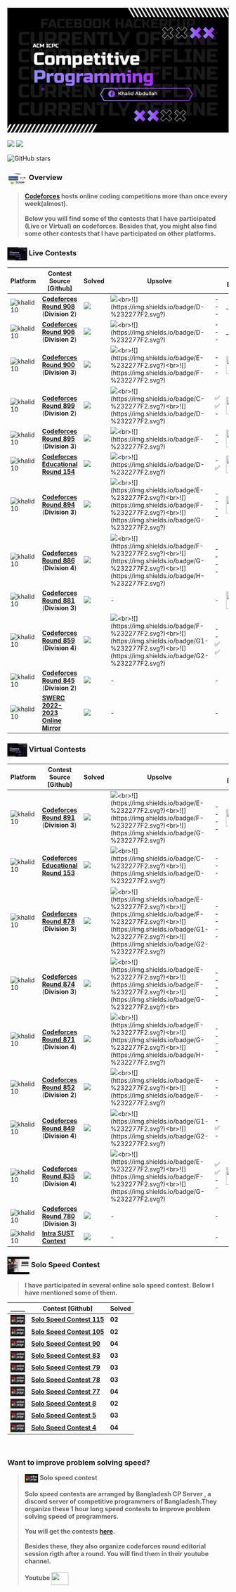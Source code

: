 ![](assets/my%20logo.jpeg)

![](https://img.shields.io/badge/Competitive-%20Programming-%23E60023.svg)
![](https://img.shields.io/badge/Programming-%20Contest-%20E60023.svg)

![GitHub stars](https://img.shields.io/github/stars/khalid586/Live-and-Virtual-Contests) 

### <img src = "assets/mix.png" align = "center" width = "45px" height = "30px"> Overview
> **[Codeforces](https://codeforces.com) hosts online coding competitions more than once every week(almost).<br><br>
Below you will find some of the contests that I have participated (Live or Virtual) on codeforces.
Besides that, you might also find some other contests that I have participated on other platforms.**

### <img src = "assets/my%20logo.jpeg" align = "center" width = "45px" height = "30px"> Live Contests

|Platform|Contest Source [Github]|Solved|Upsolve| |Video<br>Editorial|
|-|-|-|-|-|-|
|<img align="center" src="https://raw.githubusercontent.com/rahuldkjain/github-profile-readme-generator/master/src/images/icons/Social/codeforces.svg" alt="khalid10" height="22px" width="33px" />|[**Codeforces Round 908**](https://github.com/khalid586/Live-and-Virtual-Contests/tree/main/LIve%20Contests/CF%20Round%20908) (**Division 2**)|![](https://img.shields.io/badge/2-%23E60023.svg?style=flat)|![](https://img.shields.io/badge/C-%232277F2.svg?)<br>![](https://img.shields.io/badge/D-%232277F2.svg?)|-<br>-<br>-|_______|
|<img align="center" src="https://raw.githubusercontent.com/rahuldkjain/github-profile-readme-generator/master/src/images/icons/Social/codeforces.svg" alt="khalid10" height="22px" width="33px" />|[**Codeforces Round 906**](https://github.com/khalid586/Live-and-Virtual-Contests/tree/main/LIve%20Contests/CF%20Round%20906) (**Division 2**)|![](https://img.shields.io/badge/2-%23E60023.svg?style=flat)|![](https://img.shields.io/badge/C-%232277F2.svg?)<br>![](https://img.shields.io/badge/D-%232277F2.svg?)|-<br>-<br>-|_______|
|<img align="center" src="https://raw.githubusercontent.com/rahuldkjain/github-profile-readme-generator/master/src/images/icons/Social/codeforces.svg" alt="khalid10" height="22px" width="33px" />|[**Codeforces Round 900**](https://github.com/khalid586/Live-and-Virtual-Contests/tree/main/LIve%20Contests/CF%20Round%20900) (**Division 3**)|![](https://img.shields.io/badge/3-%23E60023.svg?style=flat)|![](https://img.shields.io/badge/D-%232277F2.svg?)<br>![](https://img.shields.io/badge/E-%232277F2.svg?)<br>![](https://img.shields.io/badge/F-%232277F2.svg?)|-<br>-<br>-|<a href = "https://youtu.be/BFlcyupeTC4?si=ukIYZTyXIyi3zrAg"> <img align = "center" src = "https://cdn.dribbble.com/users/1369921/screenshots/3699553/media/632fe87d30ef9413a3512dd317727b8b.gif" width = "60px" height = "40px"></a>|
|<img align="center" src="https://raw.githubusercontent.com/rahuldkjain/github-profile-readme-generator/master/src/images/icons/Social/codeforces.svg" alt="khalid10" height="22px" width="33px" />|[**Codeforces Round 899**](https://github.com/khalid586/Live-and-Virtual-Contests/tree/main/LIve%20Contests/CF%20Round%20899) (**Division 2**)|![](https://img.shields.io/badge/3-%23E60023.svg?style=flat)|![](https://img.shields.io/badge/B-%232277F2.svg?)<br>![](https://img.shields.io/badge/C-%232277F2.svg?)<br>![](https://img.shields.io/badge/D-%232277F2.svg?)|✅<br>✅<br>-|<a href = "https://youtu.be/sLkfYXXxxM0?si=5RvUglBeqJkJmTix"> <img align = "center" src = "https://cdn.dribbble.com/users/1369921/screenshots/3699553/media/632fe87d30ef9413a3512dd317727b8b.gif" width = "60px" height = "40px"></a>|
|<img align="center" src="https://raw.githubusercontent.com/rahuldkjain/github-profile-readme-generator/master/src/images/icons/Social/codeforces.svg" alt="khalid10" height="22px" width="33px" />|[**Codeforces Round 895**](https://github.com/khalid586/LIve-Virtual-Contests/tree/main/LIve%20Contests/CF%20Round%20895) (**Division 3**)|![](https://img.shields.io/badge/4-%23E60023.svg?style=flat)|![](https://img.shields.io/badge/E-%232277F2.svg?)<br>![](https://img.shields.io/badge/F-%232277F2.svg?)|-<br>-|<a href = "https://youtu.be/KDBvGKy9yNU?si=a-ooVQJuNOsOSum_"> <img align = "center" src = "https://cdn.dribbble.com/users/1369921/screenshots/3699553/media/632fe87d30ef9413a3512dd317727b8b.gif" width = "60px" height = "40px">  |
|<img align="center" src="https://raw.githubusercontent.com/rahuldkjain/github-profile-readme-generator/master/src/images/icons/Social/codeforces.svg" alt="khalid10" height = "22px" width = "33px" />|[**Codeforces Educational Round 154**](https://github.com/khalid586/Live-and-Virtual-Contests/tree/main/LIve%20Contests/CF%20Edu%20Round%20154)|![](https://img.shields.io/badge/3-%23E60023.svg?style=flat)|![](https://img.shields.io/badge/C-%232277F2.svg?)<br>![](https://img.shields.io/badge/D-%232277F2.svg?)|-<br>✅ |<a href = "https://youtu.be/-Ezu25RWKBk?si=40ycIIR6mVLXdw89"> <img align = "center" src = "https://cdn.dribbble.com/users/1369921/screenshots/3699553/media/632fe87d30ef9413a3512dd317727b8b.gif" width = "60px" height = "40px">|
|<img align="center" src="https://raw.githubusercontent.com/rahuldkjain/github-profile-readme-generator/master/src/images/icons/Social/codeforces.svg" alt="khalid10" height = "22px" width = "33px" />|[**Codeforces Round 894**](https://github.com/khalid586/Live-and-Virtual-Contests/tree/main/LIve%20Contests/CF%20Round%20894) (**Division 3**)|![](https://img.shields.io/badge/3-%23E60023.svg?style=flat)|![](https://img.shields.io/badge/D-%232277F2.svg?)<br>![](https://img.shields.io/badge/E-%232277F2.svg?)<br>![](https://img.shields.io/badge/F-%232277F2.svg?)<br>![](https://img.shields.io/badge/G-%232277F2.svg?)|-<br>-<br>-<br>-|<a href = "https://youtu.be/Mt07Eqpua0I?si=enU96wEuHisOl52f"> <img align = "center" src = "https://cdn.dribbble.com/users/1369921/screenshots/3699553/media/632fe87d30ef9413a3512dd317727b8b.gif" width = "60px" height = "40px"></a>|
|<img align="center" src="https://raw.githubusercontent.com/rahuldkjain/github-profile-readme-generator/master/src/images/icons/Social/codeforces.svg" alt="khalid10" height = "22px" width = "33px" />|[**Codeforces Round 886**](https://github.com/khalid586/Live-and-Virtual-Contests/tree/main/LIve%20Contests/CF%20Round%20886) (**Division 4**)|![](https://img.shields.io/badge/4-%23E60023.svg?style=flat)|![](https://img.shields.io/badge/E-%232277F2.svg?)<br>![](https://img.shields.io/badge/F-%232277F2.svg?)<br>![](https://img.shields.io/badge/G-%232277F2.svg?)<br>![](https://img.shields.io/badge/H-%232277F2.svg?)|-<br>-<br>-<br>-|
|<img align="center" src="https://raw.githubusercontent.com/rahuldkjain/github-profile-readme-generator/master/src/images/icons/Social/codeforces.svg" alt="khalid10" height = "22px" width = "33px" />|[**Codeforces Round 881**](https://github.com/khalid586/Live-and-Virtual-Contests/tree/main/LIve%20Contests/CF%20Round%20881) (**Division 3**)|![](https://img.shields.io/badge/3-%23E60023.svg?style=flat)|-|-|<a href = "https://www.youtube.com/results?search_query=codeforces+round+881"> <img align = "center" src = "https://cdn.dribbble.com/users/1369921/screenshots/3699553/media/632fe87d30ef9413a3512dd317727b8b.gif" width = "60px" height = "40px"></a>|
|<img align="center" src="https://raw.githubusercontent.com/rahuldkjain/github-profile-readme-generator/master/src/images/icons/Social/codeforces.svg" alt="khalid10" height = "22px" width = "33px" />|[**Codeforces Round 859**](https://github.com/khalid586/Live-and-Virtual-Contests/tree/main/LIve%20Contests/CF%20Round%20859) (**Division 4**)|![](https://img.shields.io/badge/6-%23E60023.svg?style=flat)|![](https://img.shields.io/badge/E-%232277F2.svg?)<br>![](https://img.shields.io/badge/F-%232277F2.svg?)<br>![](https://img.shields.io/badge/G1-%232277F2.svg?)<br>![](https://img.shields.io/badge/G2-%232277F2.svg?)|-<br>-<br>✅<br>✅|
|<img align="center" src="https://raw.githubusercontent.com/rahuldkjain/github-profile-readme-generator/master/src/images/icons/Social/codeforces.svg" alt="khalid10" height = "22px" width = "33px" />| [**Codeforces Round 845**](https://github.com/khalid586/Live-and-Virtual-Contests/tree/main/LIve%20Contests/CF%20Round%20845) (**Division 2**)|![](https://img.shields.io/badge/2-%23E60023.svg?style=flat)|-|-|
|<img align="center" src="https://raw.githubusercontent.com/rahuldkjain/github-profile-readme-generator/master/src/images/icons/Social/codeforces.svg" alt="khalid10" height = "22px" width = "33px" />|[**SWERC 2022-2023 Online Mirror**](https://github.com/khalid586/Live-and-Virtual-Contests/tree/main/LIve%20Contests/SWERC%202022-2023%20-%20Online%20Mirror%20(Unrated%2C%20ICPC%20Rules%2C%20Teams%20Preferred))|![](https://img.shields.io/badge/1-%23E60023.svg?style=flat)|-|-|

### <img src = "assets/my%20logo.jpeg" align = "center" width = "45px" height = "30px"> Virtual Contests

|Platform|Contest Source [Github]|Solved|Upsolve||Video<br>Editorial|
|-|-|-|-|-|-|
|<img align="center" src="https://raw.githubusercontent.com/rahuldkjain/github-profile-readme-generator/master/src/images/icons/Social/codeforces.svg" alt="khalid10" height = "22px" width = "33px" />|[**Codeforces Round 891**](https://github.com/khalid586/Live-and-Virtual-Contests/tree/main/Virtual%20Contests/CF%20round%20891) (**Division 3**)|![](https://img.shields.io/badge/3-%23E60023.svg?style=flat)|![](https://img.shields.io/badge/D-%232277F2.svg?)<br>![](https://img.shields.io/badge/E-%232277F2.svg?)<br>![](https://img.shields.io/badge/F-%232277F2.svg?)<br>![](https://img.shields.io/badge/G-%232277F2.svg?)|-<br>-<br>-<br>-|<a href = "https://youtu.be/soPaaSjRTLU?si=mt4BnhoBMpu9qJP0"> <img align = "center" src = "https://cdn.dribbble.com/users/1369921/screenshots/3699553/media/632fe87d30ef9413a3512dd317727b8b.gif" width = "60px" height = "40px"></a>|
|<img align="center" src="https://raw.githubusercontent.com/rahuldkjain/github-profile-readme-generator/master/src/images/icons/Social/codeforces.svg" alt="khalid10" height = "22px" width = "33px" />|[**Codeforces Educational Round 153**](https://github.com/khalid586/Live-and-Virtual-Contests/tree/main/Virtual%20Contests/CF%20Edu%20round%20153)|![](https://img.shields.io/badge/1-%23E60023.svg?style=flat)|![](https://img.shields.io/badge/B-%232277F2.svg?)<br>![](https://img.shields.io/badge/C-%232277F2.svg?)<br>![](https://img.shields.io/badge/D-%232277F2.svg?)|-<br>-<br>-||
|<img align="center" src="https://raw.githubusercontent.com/rahuldkjain/github-profile-readme-generator/master/src/images/icons/Social/codeforces.svg" alt="khalid10" height = "22px" width = "33px" />|[**Codeforces Round 878**](https://github.com/khalid586/Live-and-Virtual-Contests/tree/main/Virtual%20Contests/CF%20round%20878) (**Division 3**)|![](https://img.shields.io/badge/3-%23E60023.svg?style=flat)|![](https://img.shields.io/badge/D-%232277F2.svg?)<br>![](https://img.shields.io/badge/E-%232277F2.svg?)<br>![](https://img.shields.io/badge/F-%232277F2.svg?)<br>![](https://img.shields.io/badge/G1-%232277F2.svg?)<br>![](https://img.shields.io/badge/G2-%232277F2.svg?)|-<br>-<br>-<br>-<br>-<br>|
|<img align="center" src="https://raw.githubusercontent.com/rahuldkjain/github-profile-readme-generator/master/src/images/icons/Social/codeforces.svg" alt="khalid10" height = "22px" width = "33px" />|[**Codeforces Round 874**](https://github.com/khalid586/Live-and-Virtual-Contests/tree/main/Virtual%20Contests/CF%20round%20874) (**Division 3**)|![](https://img.shields.io/badge/3-%23E60023.svg?style=flat)|![](https://img.shields.io/badge/D-%232277F2.svg?)<br>![](https://img.shields.io/badge/E-%232277F2.svg?)<br>![](https://img.shields.io/badge/F-%232277F2.svg?)<br>![](https://img.shields.io/badge/G-%232277F2.svg?)<br>|-<br>-<br>-<br>-|
|<img align="center" src="https://raw.githubusercontent.com/rahuldkjain/github-profile-readme-generator/master/src/images/icons/Social/codeforces.svg" alt="khalid10" height = "22px" width = "33px" />|[**Codeforces Round 871**](https://github.com/khalid586/Live-and-Virtual-Contests/tree/main/Virtual%20Contests/CF%20round%20871) (**Division 4**)|![](https://img.shields.io/badge/4-%23E60023.svg?style=flat)|![](https://img.shields.io/badge/E-%232277F2.svg?)<br>![](https://img.shields.io/badge/F-%232277F2.svg?)<br>![](https://img.shields.io/badge/G-%232277F2.svg?)<br>![](https://img.shields.io/badge/H-%232277F2.svg?)|-<br>-<br>-<br>-|
|<img align="center" src="https://raw.githubusercontent.com/rahuldkjain/github-profile-readme-generator/master/src/images/icons/Social/codeforces.svg" alt="khalid10" height = "22px" width = "33px" />|[**Codeforces Round 852**](https://github.com/khalid586/Live-and-Virtual-Contests/tree/main/Virtual%20Contests/CF%20round%20852) (**Division 2**)|![](https://img.shields.io/badge/3-%23E60023.svg?style=flat)|![](https://img.shields.io/badge/D-%232277F2.svg?)<br>![](https://img.shields.io/badge/E-%232277F2.svg?)<br>![](https://img.shields.io/badge/F-%232277F2.svg?)|-<br>-<br>-||
|<img align="center" src="https://raw.githubusercontent.com/rahuldkjain/github-profile-readme-generator/master/src/images/icons/Social/codeforces.svg" alt="khalid10" height = "22px" width = "33px" />|[**Codeforces Round 849**](https://github.com/khalid586/Live-and-Virtual-Contests/tree/main/Virtual%20Contests/CF%20round%20849) (**Division 4**)|![](https://img.shields.io/badge/6-%23E60023.svg?style=flat)|![](https://img.shields.io/badge/F-%232277F2.svg?)<br>![](https://img.shields.io/badge/G1-%232277F2.svg?)<br>![](https://img.shields.io/badge/G2-%232277F2.svg?)|-<br>✅<br>-|
|<img align="center" src="https://raw.githubusercontent.com/rahuldkjain/github-profile-readme-generator/master/src/images/icons/Social/codeforces.svg" alt="khalid10" height = "22px" width = "33px" />|[**Codeforces Round 835**](https://github.com/khalid586/Live-and-Virtual-Contests/tree/main/Virtual%20Contests/CF%20round%20835) (**Division 4**)|![](https://img.shields.io/badge/5-%23E60023.svg?style=flat)|![](https://img.shields.io/badge/D-%232277F2.svg?)<br>![](https://img.shields.io/badge/E-%232277F2.svg?)<br>![](https://img.shields.io/badge/F-%232277F2.svg?)<br>![](https://img.shields.io/badge/G-%232277F2.svg?)|✅<br>✅<br>-<br>-|<a href = "https://youtu.be/Ct03F0DQ6ts?si=2aDuXu6SbXaeAR0X"> <img align = "center" src = "https://cdn.dribbble.com/users/1369921/screenshots/3699553/media/632fe87d30ef9413a3512dd317727b8b.gif" width = "60px" height = "40px"></a>|
|<img align="center" src="https://raw.githubusercontent.com/rahuldkjain/github-profile-readme-generator/master/src/images/icons/Social/codeforces.svg" alt="khalid10" height = "22px" width = "33px" />|[**Codeforces Round 780**](https://github.com/khalid586/Live-and-Virtual-Contests/tree/main/Virtual%20Contests/CF%20round%20780) (**Division 3**)|![](https://img.shields.io/badge/3-%23E60023.svg?style=flat)|-|-|
|<img align="center" src="https://raw.githubusercontent.com/rahuldkjain/github-profile-readme-generator/master/src/images/icons/Social/codeforces.svg" alt="khalid10" height = "22px" width = "33px" />|[**Intra SUST Contest**](https://github.com/khalid586/Live-and-Virtual-Contests/tree/main/Virtual%20Contests/Intra%20SUST%20programming%20contest)|![](https://img.shields.io/badge/1-%23E60023.svg?style=flat)|-|-|


### <img src = "assets/cses2.jpg" align = "center" width = "50px" height = "40px"> Solo Speed Contest
> **I have participated in several online solo speed contest. Below I have mentioned some of them.** 

|_____|Contest [Github]|Solved|
|-----|----------------|------|
|<img src = "assets/online%20judge.PNG" align = "center" width = "33px" height = "22px">| [**Solo Speed Contest 115**](https://github.com/khalid586/Solo-speed-contests/tree/main/solo%20speed%20contest%20115)|**02**|
|<img src = "assets/online%20judge.PNG" align = "center" width = "33px" height = "22px">| [**Solo Speed Contest 105**](https://github.com/khalid586/Solo-speed-contests/tree/main/solo%20speed%20contest%20105)|**02**|
|<img src = "assets/online%20judge.PNG" align = "center" width = "33px" height = "22px">| [**Solo Speed Contest 90**](https://github.com/khalid586/Solo-speed-contests/tree/main/solo%20speed%20contest%2090)|**04**|
|<img src = "assets/online%20judge.PNG" align = "center" width = "33px" height = "22px">| [**Solo Speed Contest 83**](https://github.com/khalid586/Solo-speed-contests/tree/main/solo%20speed%20contest%2083)|**03**|
|<img src = "assets/online%20judge.PNG" align = "center" width = "33px" height = "22px">| [**Solo Speed Contest 79**](https://github.com/khalid586/Solo-speed-contests/tree/main/solo%20speed%20contest%2079)|**03**|
|<img src = "assets/online%20judge.PNG" align = "center" width = "33px" height = "22px">| [**Solo Speed Contest 78**](https://github.com/khalid586/Solo-speed-contests/tree/main/solo%20speed%20contest%2078)|**03**|
|<img src = "assets/online%20judge.PNG" align = "center" width = "33px" height = "22px">| [**Solo Speed Contest 77**](https://github.com/khalid586/Solo-speed-contests/tree/main/solo%20speed%20contest%2077)|**04**|
|<img src = "assets/online%20judge.PNG" align = "center" width = "33px" height = "22px">| [**Solo Speed Contest 8**](https://github.com/khalid586/Solo-speed-contests/tree/main/solo%20speed%20contest%208)|**02**|
|<img src = "assets/online%20judge.PNG" align = "center" width = "33px" height = "22px">| [**Solo Speed Contest 5**](https://github.com/khalid586/Solo-speed-contests/tree/main/solo%20speed%20contest%205)|**03**|
|<img src = "assets/online%20judge.PNG" align = "center" width = "33px" height = "22px">| [**Solo Speed Contest 4**](https://github.com/khalid586/Solo-speed-contests/tree/main/solo%20speed%20contest%204)|**04**|

<br>

### Want to improve problem solving speed?
> <img src = "assets/online%20judge.PNG" align = "center" width = "30px" height = "20px"> **Solo speed contest <br><br>Solo speed contests are arranged by Bangladesh CP Server , a discord server of competitive programmers of Bangladesh.They organize these 1 hour long speed contests to improve problem solving speed of programmers.<br><br> You will get the contests [here](https://vjudge.net/contest#category=all&running=0&title=solo%20speed&owner=ICPC_Bot). <br><br> Besides these, they also organize codeforces round editorial session rigth after a round. You will find them in their youtube channel.
<br><br> Youtube <a href = "https://www.youtube.com/channel/UCZmouEyoIKe3xvAIVKL01ag"> <img align = "center" src = "https://cdn.dribbble.com/users/1369921/screenshots/3699553/media/632fe87d30ef9413a3512dd317727b8b.gif" width = "39px" height = "29px" align = "center"></a>**


<!-- Trial commit -->

